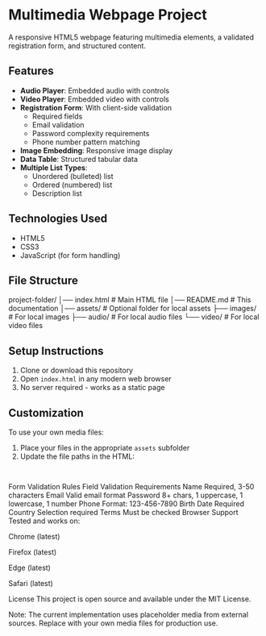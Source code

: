 # Multimedia Webpage Project

A responsive HTML5 webpage featuring multimedia elements, a validated registration form, and structured content.

## Features

- **Audio Player**: Embedded audio with controls
- **Video Player**: Embedded video with controls
- **Registration Form**: With client-side validation
  - Required fields
  - Email validation
  - Password complexity requirements
  - Phone number pattern matching
- **Image Embedding**: Responsive image display
- **Data Table**: Structured tabular data
- **Multiple List Types**:
  - Unordered (bulleted) list
  - Ordered (numbered) list
  - Description list

## Technologies Used

- HTML5
- CSS3
- JavaScript (for form handling)

## File Structure
project-folder/
│── index.html # Main HTML file
│── README.md # This documentation
│── assets/ # Optional folder for local assets
├── images/ # For local images
├── audio/ # For local audio files
└── video/ # For local video files

## Setup Instructions

1. Clone or download this repository
2. Open `index.html` in any modern web browser
3. No server required - works as a static page

## Customization

To use your own media files:

1. Place your files in the appropriate `assets` subfolder
2. Update the file paths in the HTML:
   ```html
  
Form Validation Rules
Field	Validation Requirements
Name	Required, 3-50 characters
Email	Valid email format
Password	8+ chars, 1 uppercase, 1 lowercase, 1 number
Phone	Format: 123-456-7890
Birth Date	Required
Country	Selection required
Terms	Must be checked
Browser Support
Tested and works on:

Chrome (latest)

Firefox (latest)

Edge (latest)

Safari (latest)

License
This project is open source and available under the MIT License.

Note: The current implementation uses placeholder media from external sources. Replace with your own media files for production use.





